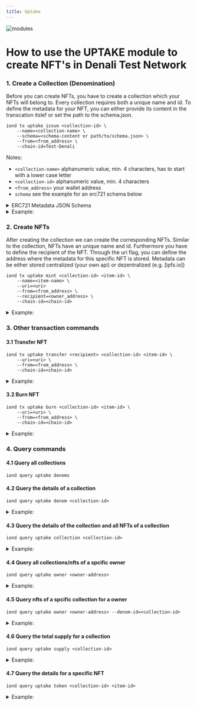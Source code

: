 ```yaml
---
title: Uptake
---
```


![modules](/img/UPTAKE_banner.png)

# How to use the UPTAKE module to create NFT's in Denali Test Network

### 1. Create a Collection (Denomination)

Before you can create NFTs, you have to create a collection which your NFTs will belong to. Every collection requires both a unique name and id. 
To define the metadata for your NFT, you can either provide its content in the transcation itslef or set the path to the schema.json.

```
iond tx uptake issue <collection-id> \
	--name=<collection-name> \
	--schema=<schema-content or path/to/schema.json> \	
	--from=<from_address> \
	--chain-id=Test-Denali
```

Notes:
- `<collection-name>` alphanumeric value, min. 4 characters, has to start with a lower case letter
- `<collection-id>` alphanumeric value, min. 4 characters
- `<from_address>` your wallet address
- `schema` see the example for an erc721 schema below

<details>
  
  <summary>ERC721 Metadata JSON Schema</summary>
  
  ```
  {
    "title": "Asset Metadata",
    "type": "object",
    "properties": {
        "name": {
            "type": "string",
            "description": "Identifies the asset to which this NFT represents",
        },
        "description": {
            "type": "string",
            "description": "Describes the asset to which this NFT represents",
        },
        "image": {
            "type": "string",
            "description": "A URI pointing to a resource with mime type image/* representing the asset to which this NFT represents. Consider making any images at a width between 320 and 1080 pixels and aspect ratio between 1.91:1 and 4:5 inclusive.",
        }
    }
}
  ```
  
</details>



<details>
  
  <summary>Example:</summary>

```
iond tx uptake issue mightysword9 \
	--from=idep1heg29v6tc7npk950pgd3phl5g2ll306pzy68ha \
	--name=MightySword \
	--schema="schema.json" \
	--chain-id=Test-Denali
```

</details>
	
### 2. Create NFTs

After creating the collection we can create the corresponding NFTs. Similar to the collection, NFTs have an unique name and id. Furthermore you have to define the recipient of the NFT.
Through the uri flag, you can define the address where the metadata for this specific NFT is stored. Metadata can be either stored centralized (your own api) or dezentralized (e.g. [ipfs.io])

```
iond tx uptake mint <collection-id> <item-id> \
	--name=<item-name> \
  	--uri=<uri>
	--from=<from_address> \
	--recipient=<owner_address> \
	--chain-id=<chain-id>
```

<details>
  
  <summary>Example:</summary>


```
iond tx uptake mint mightysword9 sworditem001 \
	--name=SwordItem \
	--uri=ipfs://ipfs2askmak2344dkabmna0
	--recipient=idep1heg29v6tc7npk950pgd3phl5g2ll306pzy68ha \
	--from=idep1heg29v6tc7npk950pgd3phl5g2ll306pzy68ha  \
	--chain-id=Test-Denali
```
	
</details>

### 3. Other transaction commands

#### 3.1 Transfer NFT

```
iond tx uptake transfer <recipient> <collection-id> <item-id> \
	--uri=<uri> \
	--from=<from_address> \
	--chain-id=<chain-id>
```
<details>
  
  <summary>Example:</summary>


```
iond tx uptake transfer idep1heg29v6tc7npk950pgd3phl5g2ll306pzy453ha mightysword9 sworditem001 \
	--uri=ipfs://ipfs2askmak2344dkabmna0 \
	--from=idep1heg29v6tc7npk950pgd3phl5g2ll306pzy68ha \
	--chain-id Test-Denali
```

</details>	

#### 3.2 Burn NFT

```
iond tx uptake burn <collection-id> <item-id> \
	--uri=<uri> \
	--from=<from_address> \
	--chain-id=<chain-id>
```
<details>
  
  <summary>Example:</summary>


```
iond tx uptake burn mightysword9 sworditem001 \
	--uri=ipfs://ipfs2askmak2344dkabmna0 \
	--from=idep1heg29v6tc7npk950pgd3phl5g2ll306pzy68ha \
	--chain-id Test-Denali
```

</details>
	
### 4. Query commands

#### 4.1 Query all collections

```
iond query uptake denoms
```

#### 4.2 Query the details of a collection

```
iond query uptake denom <collection-id>
```
<details>
  
  <summary>Example:</summary>

```
iond query uptake denom mightysword9
```

</details>
	
#### 4.3 Query the details of the collection and all NFTs of a collection

```
iond query uptake collection <collection-id>
```
<details>
  
  <summary>Example:</summary>

```
iond query uptake collection mightysword9
```

</details>
	
#### 4.4 Query all collections/nfts of a spcific owner

```
iond query uptake owner <owner-address>
```
<details>
  
  <summary>Example:</summary>

```
iond query uptake owner idep1y346pfnqjwf335wqqxpm60aa2m9h6lm3ucxexu
```
	
</details>	

#### 4.5 Query nfts of a spcific collection for a owner

```
iond query uptake owner <owner-address> --denom-id=<collection-id>
```
<details>
  
  <summary>Example:</summary>

```
iond q uptake owner idep1y346pfnqjwf335wqqxpm60aa2m9h6lm3ucxexu --denom-id=mightysword9
```
	
</details>	

#### 4.6 Query the total supply for a collection

```
iond query uptake supply <collection-id>
```
<details>
  
  <summary>Example:</summary>

```
iond query uptake supply mightysword9
```

	
</details>
	
#### 4.7 Query the details for a specific NFT

```
iond query uptake token <collection-id> <item-id>
```
<details>
  
  <summary>Example:</summary>

```
iond query uptake token mightysword9 sworditem001
```

	
</details>


